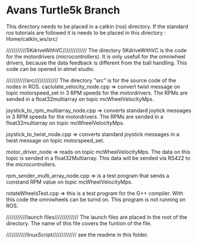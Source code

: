 Avans Turtle5k Branch
============
This directory needs to be placed in a catkin (ros) directory. If the standard ros tutorials are followed it is needs to be placed in this directory : Home/catkin_ws/src/

///////////5KdriveWithVC/////////////
The directory 5KdriveWithVC is the code for the motordrivers (microcontrollers). It is only usefull for the omniwheel drivers, because the data feedback is different from the ball handling. This code can be opened in atmel studio.

///////////src/////////////
The directory "src" is for the source code of the nodes in ROS.
caclulate_velocity_node.cpp => convert twist message on topic motorspeed_set in 3 RPM speeds for the motordrivers. The RPMs are sended in a float32multiarray on topic mcWheelVelocityMps.

joystick_to_rpm_multiarray_node.cpp => converts standard joytick messages in 3 RPM speeds for the motordrivers. The RPMs are sended in a float32multiarray on topic mcWheelVelocityMps.

joystick_to_twist_node.cpp => converts standard joystick messages in a twist message on topic motorspeed_set. 

motor_driver_node => reads on topic mcWheelVelocityMps. The data on this topic is sended in a float32Multiarray. This data will be sended via RS422 to the microcontrollers.

rpm_sender_multi_array_node.cpp => is a test program that sends a constand RPM value on topic mcWheelVelocityMps.

rotateWheelsTest.cpp => this is a test program for the G++ compiler. With this code the omniwheels can be turnd on. This program is not running on ROS.

///////////launch files/////////////
The launch files are placed in the root of the directory. The name of this file covers the funtion of the file.

///////////linuxScript/////////////
see the readme in this folder.
